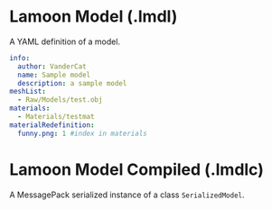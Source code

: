 # Lamoon Model (.lmdl)
A YAML definition of a model.

```yaml
info:
  author: VanderCat
  name: Sample model
  description: a sample model
meshList:
  - Raw/Models/test.obj
materials:
  - Materials/testmat
materialRedefinition:
  funny.png: 1 #index in materials
```

# Lamoon Model Compiled (.lmdlc)
A MessagePack serialized instance of a class
`SerializedModel`.